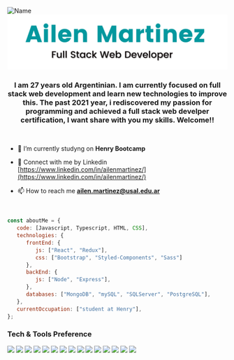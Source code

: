 ![Name](https://github.com/sharannyobasu/sharannyobasu/blob/master/Hello(1).gif)
![Name](https://github.com/AilenMz/AilenMZ/blob/main/nameAM.png)

<h3 align="center">I am 27 years old Argentinian. I am currently focused on full stack web development and learn new technologies to improve this. The past 2021 year, i rediscovered my passion for programming and achieved a full stack web develper certification, I want share with you my skills. Welcome!!</h3>
<br/>

- 🔭 I’m currently studyng on **Henry Bootcamp**

- 📝 Connect with me by Linkedin [https://www.linkedin.com/in/ailenmartinez/](https://www.linkedin.com/in/ailenmartinez/)

- 📫 How to reach me **ailen.martinez@usal.edu.ar**


<br/>

```javascript
const aboutMe = {
   code: [Javascript, Typescript, HTML, CSS],
   technologies: {
      frontEnd: {
         js: ["React", "Redux"],
         css: ["Bootstrap", "Styled-Components", "Sass"]
      },
      backEnd: {
         js: ["Node", "Express"],
      },
      databases: ["MongoDB", "mySQL", "SQLServer", "PostgreSQL"],
   },
   currentOccupation: ["student at Henry"],
};
```
### Tech & Tools Preference

<img src = "https://img.shields.io/badge/-HTML5-E34F26?style=flat&logo=html5&logoColor=white"> <img src = "https://img.shields.io/badge/-CSS3-1572B6?style=flat&logo=css3&logoColor=white">
<img src="https://img.shields.io/badge/-Bootstrap-563D7C?style=flat&logo=bootstrap&logoColor=white">
<img src="https://img.shields.io/badge/-JavaScript-eed718?style=flat&logo=javascript&logoColor=ffffff">
<img src="https://img.shields.io/badge/-Sass-cc6699?style=flat&logo=sass&logoColor=ffffff">
<img src="https://img.shields.io/badge/-React-000000?style=flat&logo=react&logoColor=00c8ff">
<img src="https://img.shields.io/badge/-MongoDB-4DB33D?style=flat&logo=mongodb&logoColor=FFFFFF">
<img src="https://img.shields.io/badge/-MySQL-F29111?style=flat&logo=mysql&logoColor=FFFFFF">
<img src="https://img.shields.io/badge/-Express.js-787878?style=flat">
<img src="https://img.shields.io/badge/-Node.js-3C873A?style=flat&logo=Node.js&logoColor=white">
<img src="http://img.shields.io/badge/-Git-F1502F?style=flat&logo=git&logoColor=FFFFFF">
<img src="http://img.shields.io/badge/-Github-000000?style=flat&logo=github&logoColor=FFFFFF">
<img src="http://img.shields.io/badge/-VS%20Code-007ACC?style=flat&logo=visual%20studio%20code&logoColor=white">
<img src="http://img.shields.io/badge/-Heroku-430098?style=flat&logo=heroku&logoColor=white">
<img src="http://img.shields.io/badge/-Vercel-black?style=flat&logo=vercel&logoColor=white">


